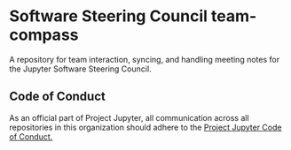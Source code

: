 # Software Steering Council team-compass
A repository for team interaction, syncing, and handling meeting notes for
the Jupyter Software Steering Council.

## Code of Conduct
As an official part of Project Jupyter, all communication across all
repositories in this organization should adhere to the
[Project Jupyter Code of Conduct.](https://github.com/jupyter/governance/blob/master/conduct/code_of_conduct.md)
